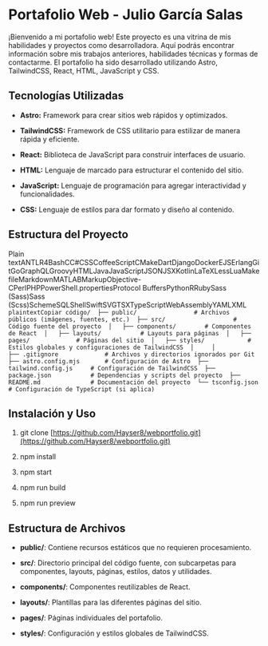 
Portafolio Web - Julio García Salas
===================================

¡Bienvenido a mi portafolio web! Este proyecto es una vitrina de mis habilidades y proyectos como desarrolladora. Aquí podrás encontrar información sobre mis trabajos anteriores, habilidades técnicas y formas de contactarme. El portafolio ha sido desarrollado utilizando Astro, TailwindCSS, React, HTML, JavaScript y CSS.

Tecnologías Utilizadas
----------------------

*   **Astro:** Framework para crear sitios web rápidos y optimizados.
    
*   **TailwindCSS:** Framework de CSS utilitario para estilizar de manera rápida y eficiente.
    
*   **React:** Biblioteca de JavaScript para construir interfaces de usuario.
    
*   **HTML:** Lenguaje de marcado para estructurar el contenido del sitio.
    
*   **JavaScript:** Lenguaje de programación para agregar interactividad y funcionalidades.
    
*   **CSS:** Lenguaje de estilos para dar formato y diseño al contenido.
    

Estructura del Proyecto
-----------------------

Plain textANTLR4BashCC#CSSCoffeeScriptCMakeDartDjangoDockerEJSErlangGitGoGraphQLGroovyHTMLJavaJavaScriptJSONJSXKotlinLaTeXLessLuaMakefileMarkdownMATLABMarkupObjective-CPerlPHPPowerShell.propertiesProtocol BuffersPythonRRubySass (Sass)Sass (Scss)SchemeSQLShellSwiftSVGTSXTypeScriptWebAssemblyYAMLXML`   plaintextCopiar código/  ├── public/                # Archivos públicos (imágenes, fuentes, etc.)  ├── src/                   # Código fuente del proyecto  │   ├── components/        # Componentes de React  │   ├── layouts/           # Layouts para páginas  │   ├── pages/             # Páginas del sitio  │   ├── styles/            # Estilos globales y configuraciones de TailwindCSS  │     │                  ├── .gitignore             # Archivos y directorios ignorados por Git  ├── astro.config.mjs       # Configuración de Astro  ├── tailwind.config.js     # Configuración de TailwindCSS  ├── package.json           # Dependencias y scripts del proyecto  ├── README.md              # Documentación del proyecto  └── tsconfig.json          # Configuración de TypeScript (si aplica)   `

Instalación y Uso
-----------------

1.  git clone [https://github.com/Hayser8/webportfolio.git](https://github.com/Hayser8/webportfolio.git)
    
2.  npm install
    
3.  npm start
    
4.  npm run build
    
5.  npm run preview
    

Estructura de Archivos
----------------------

*   **public/**: Contiene recursos estáticos que no requieren procesamiento.
    
*   **src/**: Directorio principal del código fuente, con subcarpetas para componentes, layouts, páginas, estilos, datos y utilidades.
    
*   **components/**: Componentes reutilizables de React.
    
*   **layouts/**: Plantillas para las diferentes páginas del sitio.
    
*   **pages/**: Páginas individuales del portafolio.
    
*   **styles/**: Configuración y estilos globales de TailwindCSS.

